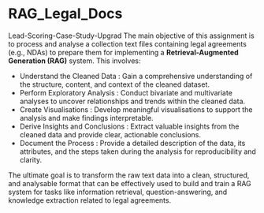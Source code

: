 # RAG_Legal_Docs
Lead-Scoring-Case-Study-Upgrad
The main objective of this assignment is to process and analyse a collection text files containing legal agreements (e.g., NDAs) to prepare them for implementing a **Retrieval-Augmented Generation (RAG)** system. This involves:

* Understand the Cleaned Data : Gain a comprehensive understanding of the structure, content, and context of the cleaned dataset.
* Perform Exploratory Analysis : Conduct bivariate and multivariate analyses to uncover relationships and trends within the cleaned data.
* Create Visualisations : Develop meaningful visualisations to support the analysis and make findings interpretable.
* Derive Insights and Conclusions : Extract valuable insights from the cleaned data and provide clear, actionable conclusions.
* Document the Process : Provide a detailed description of the data, its attributes, and the steps taken during the analysis for reproducibility and clarity.

The ultimate goal is to transform the raw text data into a clean, structured, and analysable format that can be effectively used to build and train a RAG system for tasks like information retrieval, question-answering, and knowledge extraction related to legal agreements.
